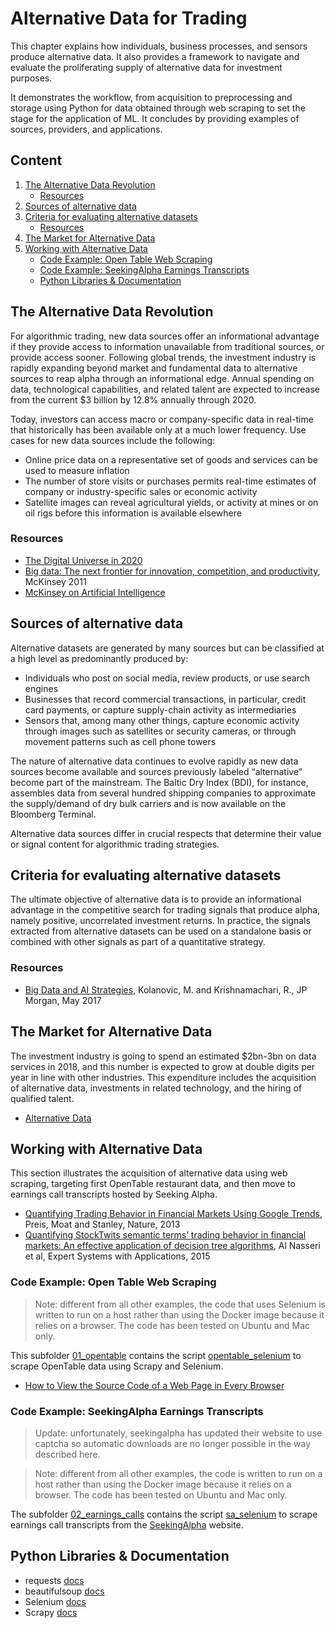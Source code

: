 # Alternative Data for Trading

This chapter explains how individuals, business processes, and sensors produce alternative data. It also provides a framework to navigate and evaluate the proliferating supply of alternative data for investment purposes. 

It demonstrates the workflow, from acquisition to preprocessing and storage using Python for data obtained through web scraping to set the stage for the application of ML. It concludes by providing examples of sources, providers, and applications.

## Content

1. [The Alternative Data Revolution](#the-alternative-data-revolution)
    * [Resources](#resources)
2. [Sources of alternative data](#sources-of-alternative-data)
3. [Criteria for evaluating alternative datasets](#criteria-for-evaluating-alternative-datasets)
    * [Resources](#resources-2)
4. [The Market for Alternative Data](#the-market-for-alternative-data)
5. [Working with Alternative Data](#working-with-alternative-data)
    * [Code Example: Open Table Web Scraping](#code-example-open-table-web-scraping)
    * [Code Example: SeekingAlpha Earnings Transcripts](#code-example-seekingalpha-earnings-transcripts)
    * [Python Libraries & Documentation](#python-libraries--documentation)

## The Alternative Data Revolution

For algorithmic trading, new data sources offer an informational advantage if they provide access to information unavailable from traditional sources, or provide access sooner. Following global trends, the investment industry is rapidly expanding beyond market and fundamental data to alternative sources to reap alpha through an informational edge. Annual spending on data, technological capabilities, and related talent are expected to increase from the current $3 billion by 12.8% annually through 2020.

Today, investors can access macro or company-specific data in real-time that historically has been available only at a much lower frequency. Use cases for new data sources include the following:
- Online price data on a representative set of goods and services can be used to measure inflation
- The number of store visits or purchases permits real-time estimates of company or industry-specific sales or economic activity
- Satellite images can reveal agricultural yields, or activity at mines or on oil rigs before this information is available elsewhere 

### Resources

- [The Digital Universe in 2020](https://www.emc.com/collateral/analyst-reports/idc-the-digital-universe-in-2020.pdf)
- [Big data: The next frontier for innovation, competition, and productivity](https://www.mckinsey.com/business-functions/digital-mckinsey/our-insights/big-data-the-next-frontier-for-innovation), McKinsey 2011
- [McKinsey on Artificial Intelligence](https://www.mckinsey.com/featured-insights/artificial-intelligence)

## Sources of alternative data

Alternative datasets are generated by many sources but can be classified at a high level as predominantly produced by:
- Individuals who post on social media, review products, or use search engines
- Businesses that record commercial transactions, in particular, credit card payments, or capture supply-chain activity as intermediaries
- Sensors that, among many other things, capture economic activity through images such as satellites or security cameras, or through movement patterns such as cell phone towers

The nature of alternative data continues to evolve rapidly as new data sources become available and sources previously labeled “alternative” become part of the mainstream. The Baltic Dry Index (BDI), for instance, assembles data from several hundred shipping companies to approximate the supply/demand of dry bulk carriers and is now available on the Bloomberg Terminal.

Alternative data sources differ in crucial respects that determine their value or signal content for algorithmic trading strategies.

## Criteria for evaluating alternative datasets

The ultimate objective of alternative data is to provide an informational advantage in the competitive search for trading signals that produce alpha, namely positive, uncorrelated investment returns. In practice, the signals extracted from alternative datasets can be used on a standalone basis or combined with other signals as part of a quantitative strategy.

### Resources

- [Big Data and AI Strategies](http://valuesimplex.com/articles/JPM.pdf), Kolanovic, M. and Krishnamachari, R., JP Morgan, May 2017

## The Market for Alternative Data

The investment industry is going to spend an estimated $2bn-3bn on data services in 2018, and this number is expected to grow at double digits per year in line with other industries. This expenditure includes the acquisition of alternative data, investments in related technology, and the hiring of qualified talent.

 - [Alternative Data](https://alternativedata.org/)

## Working with Alternative Data

This section illustrates the acquisition of alternative data using web scraping, targeting first OpenTable restaurant data, and then move to earnings call transcripts hosted by Seeking Alpha.

- [Quantifying Trading Behavior in Financial Markets Using Google Trends](https://www.nature.com/articles/srep01684), Preis, Moat and Stanley, Nature, 2013
- [Quantifying StockTwits semantic terms’ trading behavior in financial markets: An effective application of decision tree algorithms](https://www.sciencedirect.com/science/article/pii/S0957417415005473), Al Nasseri et al, Expert Systems with Applications, 2015

### Code Example: Open Table Web Scraping

> Note: different from all other examples, the code that uses Selenium is written to run on a host rather than using the Docker image because it relies on a browser. The code has been tested on Ubuntu and Mac only.

This subfolder [01_opentable](01_opentable) contains the script [opentable_selenium](01_opentable/opentable_selenium.py) to scrape OpenTable data using Scrapy and Selenium.

- [How to View the Source Code of a Web Page in Every Browser](https://www.lifewire.com/view-web-source-code-4151702)

### Code Example: SeekingAlpha Earnings Transcripts

> Update: unfortunately, seekingalpha has updated their website to use captcha so automatic downloads are no longer possible in the way described here.

> Note: different from all other examples, the code is written to run on a host rather than using the Docker image because it relies on a browser. The code has been tested on Ubuntu and Mac only.

The subfolder [02_earnings_calls](02_earnings_calls) contains the script [sa_selenium](02_earnings_calls/sa_selenium.py) to scrape earnings call transcripts from the [SeekingAlpha](www.seekingalpha.com) website.

## Python Libraries & Documentation
- requests [docs](http://docs.python-requests.org/en/master/)
- beautifulsoup [docs](https://www.crummy.com/software/BeautifulSoup/bs4/doc/﻿)
- Selenium [docs](https://www.seleniumhq.org/﻿)
- Scrapy [docs](https://scapy.readthedocs.io/en/latest/)

